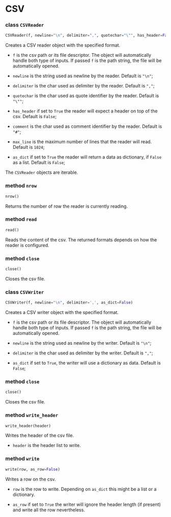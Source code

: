 # CSV

### class `CSVReader`
```python
CSVReader(f, newline="\n", delimiter=",", quotechar="\"", has_header=False, comment="#", max_line=1024, as_dict=False))
```
Creates a CSV reader object with the specified format.

* `f` is the csv path or its file descriptor. The object will automatically handle both type of inputs. If passed `f` is the path string, the file will be automatically opened.

* `newline` is the string used as newline by the reader. Default is `"\n"`;

* `delimiter` is the char used as delimiter by the reader. Default is `","`;

* `quotechar` is the char used as quote identifier by the reader. Default is `"\""`;

* `has_header` if set to `True` the reader will expect a header on top of the csv. Default is `False`;

* `comment` is the char used as comment identifier by the reader. Default is `"#"`;

* `max_line` is the maximum number of lines that the reader will read. Default is `1024`;

* `as_dict` if set to `True` the reader will return a data as dictionary, if `False` as a list. Default is `False`;

The `CSVReader` objects are iterable.

### method `nrow`
```python
nrow()
```
Returns the number of row the reader is currently reading.

### method `read`
```python
read()
```
Reads the content of the csv. The returned formats depends on how the reader is configured.

### method `close`
```python
close()
```
Closes the csv file.

### class `CSVWriter`
```python
CSVWriter(f, newline="\n", delimiter=',', as_dict=False)
```
Creates a CSV writer object with the specified format.

* `f` is the csv path or its file descriptor. The object will automatically handle both type of inputs. If passed `f` is the path string, the file will be automatically opened.

* `newline` is the string used as newline by the writer. Default is `"\n"`;

* `delimiter` is the char used as delimiter by the writer. Default is `","`;

* `as_dict` if set to `True`, the writer will use a dictionary as data. Default is `False`;

### method `close`
```python
close()
```
Closes the csv file.

### method `write_header`
```python
write_header(header)
```
Writes the header of the csv file.

* `header` is the header list to write.

### method `write`
```python
write(row, as_row=False)
```
Writes a row on the csv.

* `row` is the row to write. Depending on `as_dict` this might be a list or a dictionary.

* `as_row` if set to `True` the writer will ignore the header length (if present) and write all the row nevertheless.
